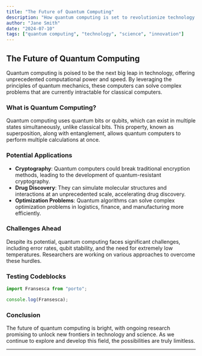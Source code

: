 ```yaml
---
title: "The Future of Quantum Computing"
description: "How quantum computing is set to revolutionize technology and science."
author: "Jane Smith"
date: "2024-07-10"
tags: ["quantum computing", "technology", "science", "innovation"]
---
```


## The Future of Quantum Computing

Quantum computing is poised to be the next big leap in technology, offering unprecedented computational power and speed. By leveraging the principles of quantum mechanics, these computers can solve complex problems that are currently intractable for classical computers.

### What is Quantum Computing?

Quantum computing uses quantum bits or qubits, which can exist in multiple states simultaneously, unlike classical bits. This property, known as superposition, along with entanglement, allows quantum computers to perform multiple calculations at once.

### Potential Applications

- **Cryptography**: Quantum computers could break traditional encryption methods, leading to the development of quantum-resistant cryptography.
- **Drug Discovery**: They can simulate molecular structures and interactions at an unprecedented scale, accelerating drug discovery.
- **Optimization Problems**: Quantum algorithms can solve complex optimization problems in logistics, finance, and manufacturing more efficiently.

### Challenges Ahead

Despite its potential, quantum computing faces significant challenges, including error rates, qubit stability, and the need for extremely low temperatures. Researchers are working on various approaches to overcome these hurdles.

### Testing Codeblocks

```javascript
import Fransesca from "porto";

console.log(Fransesca);
```

### Conclusion

The future of quantum computing is bright, with ongoing research promising to unlock new frontiers in technology and science. As we continue to explore and develop this field, the possibilities are truly limitless.

---
